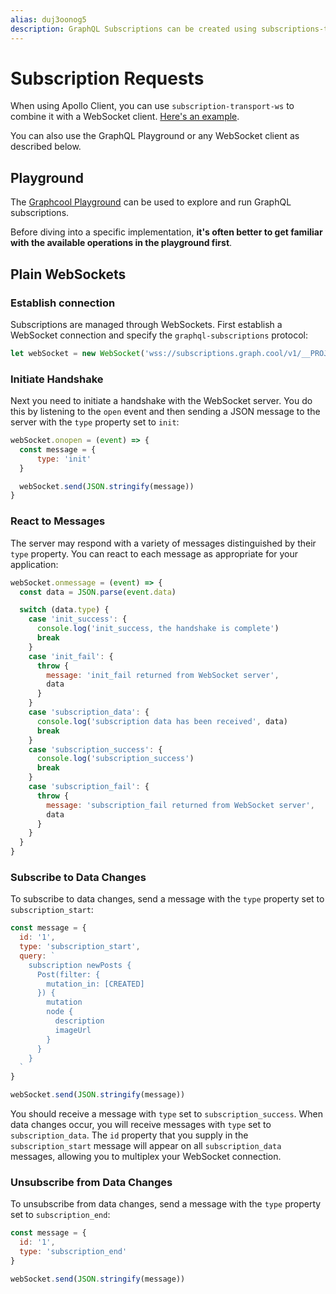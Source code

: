 ```yaml
---
alias: duj3oonog5
description: GraphQL Subscriptions can be created using subscriptions-transport-ws or any WebSocket client.
---
```


# Subscription Requests

When using Apollo Client, you can use `subscription-transport-ws` to combine it with a WebSocket client. [Here's an example](https://github.com/graphcool-examples/react-graphql/tree/master/subscriptions-with-apollo-instagram).

You can also use the GraphQL Playground or any WebSocket client as described below.

## Playground

The [Graphcool Playground](!alias-oe1ier4iej) can be used to explore and run GraphQL subscriptions.

Before diving into a specific implementation, **it's often better to get familiar with the available operations in the playground first**.

## Plain WebSockets

### Establish connection

Subscriptions are managed through WebSockets. First establish a WebSocket connection and specify the `graphql-subscriptions` protocol:

```javascript
let webSocket = new WebSocket('wss://subscriptions.graph.cool/v1/__PROJECT_ID__', 'graphql-subscriptions');
```
### Initiate Handshake

Next you need to initiate a handshake with the WebSocket server. You do this by listening to the `open` event and then sending a JSON message to the server with the `type` property set to `init`:

```javascript
webSocket.onopen = (event) => {
  const message = {
      type: 'init'
  }

  webSocket.send(JSON.stringify(message))
}
```

### React to Messages

The server may respond with a variety of messages distinguished by their `type` property. You can react to each message as appropriate for your application:

```javascript
webSocket.onmessage = (event) => {
  const data = JSON.parse(event.data)

  switch (data.type) {
    case 'init_success': {
      console.log('init_success, the handshake is complete')
      break
    }
    case 'init_fail': {
      throw {
        message: 'init_fail returned from WebSocket server',
        data
      }
    }
    case 'subscription_data': {
      console.log('subscription data has been received', data)
      break
    }
    case 'subscription_success': {
      console.log('subscription_success')
      break
    }
    case 'subscription_fail': {
      throw {
        message: 'subscription_fail returned from WebSocket server',
        data
      }
    }
  }
}
```

### Subscribe to Data Changes

To subscribe to data changes, send a message with the `type` property set to `subscription_start`:

```javascript
const message = {
  id: '1',
  type: 'subscription_start',
  query: `
    subscription newPosts {
      Post(filter: {
        mutation_in: [CREATED]
      }) {
        mutation
        node {
          description
          imageUrl
        }
      }
    }
  `
}

webSocket.send(JSON.stringify(message))
```

You should receive a message with `type` set to `subscription_success`. When data changes occur, you will receive messages with `type` set to `subscription_data`. The `id` property that you supply in the `subscription_start` message will appear on all `subscription_data` messages, allowing you to multiplex your WebSocket connection.

### Unsubscribe from Data Changes

To unsubscribe from data changes, send a message with the `type` property set to `subscription_end`:

```javascript
const message = {
  id: '1',
  type: 'subscription_end'
}

webSocket.send(JSON.stringify(message))
```
